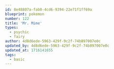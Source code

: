 ```yaml
---
id: 8e48807a-fab0-4cd6-9394-22e71f1ff69a
blueprint: pokemon
number: 122
title: 'Mr. Mime'
types:
  - psychic
  - fairy
author: 4d8d6ede-5963-429f-9c2f-74b897007e0c
updated_by: 4d8d6ede-5963-429f-9c2f-74b897007e0c
updated_at: 1716141655
tags:
  - basic
---
```

